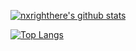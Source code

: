 [![nxrighthere's github stats](https://github-readme-stats.vercel.app/api?username=nxrighthere&theme=default&show_icons=true&count_private=true&include_all_commits=true&custom_title=nxrighthere%20statistics)](https://github.com/nxrighthere)

[![Top Langs](https://github-readme-stats.vercel.app/api/top-langs/?username=nxrighthere&layout=compact&theme=default)](https://github.com/nxrighthere)
